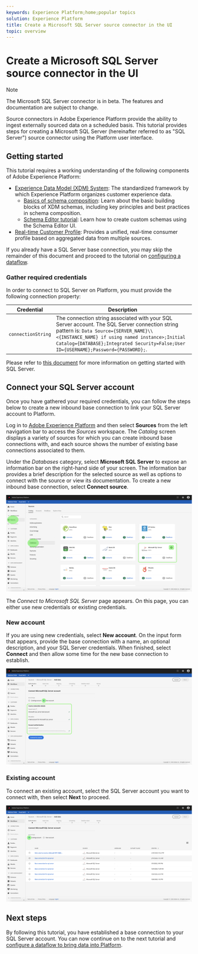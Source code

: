 ```yaml
---
keywords: Experience Platform;home;popular topics
solution: Experience Platform
title: Create a Microsoft SQL Server source connector in the UI
topic: overview
---
```


# Create a Microsoft SQL Server source connector in the UI

> [!NOTE]
> The Microsoft SQL Server connector is in beta. The features and documentation are subject to change.

Source connectors in Adobe Experience Platform provide the ability to ingest externally sourced data on a scheduled basis. This tutorial provides steps for creating a Microsoft SQL Server (hereinafter referred to as "SQL Server") source connector using the Platform user interface.

## Getting started

This tutorial requires a working understanding of the following components of Adobe Experience Platform:

*   [Experience Data Model (XDM) System](../../../../../xdm/home.md): The standardized framework by which Experience Platform organizes customer experience data.
    *   [Basics of schema composition](../../../../../xdm/schema/composition.md): Learn about the basic building blocks of XDM schemas, including key principles and best practices in schema composition.
    *   [Schema Editor tutorial](../../../../../xdm/tutorials/create-schema-ui.md): Learn how to create custom schemas using the Schema Editor UI.
*   [Real-time Customer Profile](../../../../../profile/home.md): Provides a unified, real-time consumer profile based on aggregated data from multiple sources.

If you already have a SQL Server base connection, you may skip the remainder of this document and proceed to the tutorial on [configuring a dataflow](../../dataflow/databases.md).

### Gather required credentials

In order to connect to SQL Server on Platform, you must provide the following connection property:

| Credential | Description |
| ---------- | ----------- |
| `connectionString` | The connection string associated with your SQL Server account. The SQL Server connection string pattern is: `Data Source={SERVER_NAME}\\<{INSTANCE_NAME} if using named instance>;Initial Catalog={DATABASE};Integrated Security=False;User ID={USERNAME};Password={PASSWORD};`. |

Please refer to [this document](https://docs.microsoft.com/en-us/dotnet/framework/data/adonet/sql/authentication-in-sql-server) for more information on getting started with SQL Server.

## Connect your SQL Server account

Once you have gathered your required credentials, you can follow the steps below to create a new inbound base connection to link your SQL Server account to Platform.

Log in to <a href="https://platform.adobe.com" target="_blank">Adobe Experience Platform</a> and then select **Sources** from the left navigation bar to access the *Sources* workspace. The *Catalog* screen displays a variety of sources for which you can create inbound base connections with, and each source shows the number of existing base connections associated to them.

Under the *Databases* category, select **Microsoft SQL Server** to expose an information bar on the right-hand side of your screen. The information bar provides a brief description for the selected source as well as options to connect with the source or view its documentation. To create a new inbound base connection, select **Connect source**. 

![](../../../../images/tutorials/create/microsoft-sql-server/catalog.png)

The *Connect to Microsoft SQL Server* page appears. On this page, you can either use new credentials or existing credentials.

### New account

If you are using new credentials, select **New account**. On the input form that appears, provide the base connection with a name, an optional description, and your SQL Server credentials. When finished, select **Connect** and then allow some time for the new base connection to establish.

![](../../../../images/tutorials/create/microsoft-sql-server/new.png)

### Existing account

To connect an existing account, select the SQL Server account you want to connect with, then select **Next** to proceed.

![](../../../../images/tutorials/create/microsoft-sql-server/existing.png)

## Next steps

By following this tutorial, you have established a base connection to your SQL Server account. You can now continue on to the next tutorial and [configure a dataflow to bring data into Platform](../../dataflow/databases.md).